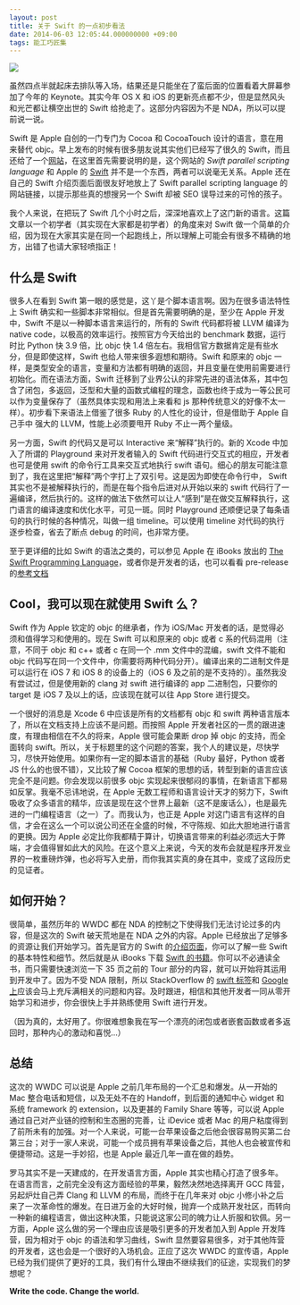 ```yaml
---
layout: post
title: 关于 Swift 的一点初步看法
date: 2014-06-03 12:05:44.000000000 +09:00
tags: 能工巧匠集
---
```

![](/assets/images/2014/swift.png)

虽然四点半就起床去排队等入场，结果还是只能坐在了蛮后面的位置看着大屏幕参加了今年的 Keynote。其实今年 OS X 和 iOS 的更新亮点都不少，但是显然风头和光芒都让横空出世的 Swift 给抢走了。这部分内容因为不是 NDA，所以可以提前说一说。

Swift 是 Apple 自创的一门专门为 Cocoa 和 CocoaTouch 设计的语言，意在用来替代 objc。早上发布的时候有很多朋友说其实他们已经写了很久的 Swift，而且还给了一个[网站](http://swift-lang.org)，在这里首先需要说明的是，这个网站的 *Swift parallel scripting language* 和 Apple 的 [Swift](https://developer.apple.com/swift/) 并不是一个东西，两者可以说毫无关系。Apple 还在自己的 Swift 介绍页面后面很友好地放上了 Swift parallel scripting language 的网站链接，以提示那些真的想搜另一个 Swift 却被 SEO 误导过来的可怜的孩子。

我个人来说，在把玩了 Swift 几个小时之后，深深地喜欢上了这门新的语言。这篇文章以一个初学者（其实现在大家都是初学者）的角度来对 Swift 做一个简单的介绍，因为现在大家其实是在同一个起跑线上，所以理解上可能会有很多不精确的地方，出错了也请大家轻喷指正！

## 什么是 Swift

很多人在看到 Swift 第一眼的感觉是，这丫是个脚本语言啊。因为在很多语法特性上 Swift 确实和一些脚本非常相似。但是首先需要明确的是，至少在 Apple 开发中，Swift 不是以一种脚本语言来运行的，所有的 Swift 代码都将被 LLVM 编译为 native code，以极高的效率运行。按照官方今天给出的 benchmark 数据，运行时比 Python 快 3.9 倍，比 objc 快 1.4 倍左右。我相信官方数据肯定是有些水分，但是即使这样，Swift 也给人带来很多遐想和期待。Swift 和原来的 objc 一样，是类型安全的语言，变量和方法都有明确的返回，并且变量在使用前需要进行初始化。而在语法方面，Swift 迁移到了业界公认的非常先进的语法体系，其中包含了闭包，多返回，泛型和大量的函数式编程的理念，函数也终于成为一等公民可以作为变量保存了（虽然具体实现和用法上来看和 js 那种传统意义的好像不太一样）。初步看下来语法上借鉴了很多 Ruby 的人性化的设计，但是借助于 Apple 自己手中 强大的 LLVM，性能上必须要甩开 Ruby 不止一两个量级。

另一方面，Swift 的代码又是可以 Interactive 来“解释”执行的。新的 Xcode 中加入了所谓的 Playground 来对开发者输入的 Swift 代码进行交互式的相应，开发者也可是使用 swift 的命令行工具来交互式地执行 swift 语句。细心的朋友可能注意到了，我在这里把“解释”两个字打上了双引号。这是因为即使在命令行中， Swift 其实也不是被解释执行的，而是在每个指令后进对从开始以来的 swift 代码行了一遍编译，然后执行的。这样的做法下依然可以让人“感到”是在做交互解释执行，这门语言的编译速度和优化水平，可见一斑。同时 Playground 还顺便记录了每条语句的执行时候的各种情况，叫做一组 timeline。可以使用 timeline 对代码的执行逐步检查，省去了断点 debug 的时间，也非常方便。

至于更详细的比如 Swift 的语法之类的，可以参见 Apple 在 iBooks 放出的 [The Swift Programming Language](https://itunes.apple.com/us/book/the-swift-programming-language/id881256329?mt=11)，或者你是开发者的话，也可以看看 pre-release 的[参考文档](https://developer.apple.com/library/ios/welcome_to_swift)

## Cool，我可以现在就使用 Swift 么？

Swift 作为 Apple 钦定的 objc 的继承者，作为 iOS/Mac 开发者的话，是觉得必须和值得学习和使用的。现在 Swift 可以和原来的 objc 或者 c 系的代码混用（注意，不同于 objc 和 c++ 或者 c 在同一个 .mm 文件中的混编，swift 文件不能和 objc 代码写在同一个文件中，你需要将两种代码分开）。编译出来的二进制文件是可以运行在 iOS 7 和 iOS 8 的设备上的（iOS 6 及之前的是不支持的）。虽然我没有尝试过，但是使用新的 clang 对 swift 进行编译的 app 二进制包，只要你的 target 是 iOS 7 及以上的话，应该现在就可以往 App Store 进行提交。

一个很好的消息是 Xcode 6 中应该是所有的文档都有 objc 和 swift 两种语言版本了，所以在文档支持上应该不是问题。而按照 Apple 开发者社区的一贯的跟进速度，有理由相信在不久的将来，Apple 很可能会果断 drop 掉 objc 的支持，而全面转向 swift。所以，关于标题里的这个问题的答案，我个人的建议是，尽快学习，尽快开始使用。如果你有一定的脚本语言的基础（Ruby 最好，Python 或者 JS 什么的也很不错），又比较了解 Cocoa 框架的思想的话，转型到新的语言应该完全不是问题。你会发现以前很多 objc 实现起来很郁闷的事情，在新语言下都易如反掌。我毫不忌讳地说，在 Apple 无数工程师和语言设计天才的努力下，Swift 吸收了众多语言的精华，应该是现在这个世界上最新（这不是废话么），也是最先进的一门编程语言（之一）了。而我认为，也正是 Apple 对这门语言有这样的自信，才会在这么一个可以说公司还在全盛的时候，不守陈规、如此大胆地进行语言的更换。因为 Apple 必定比你我都精于算计，切换语言带来的利益必须远大于弊端，才会值得冒如此大的风险。在这个意义上来说，今天的发布会就是程序开发业界的一枚重磅炸弹，也必将写入史册，而你我其实真的身在其中，变成了这段历史的见证者。

## 如何开始？

很简单，虽然历年的 WWDC 都在 NDA 的控制之下使得我们无法讨论过多的内容，但是这次的 Swift 破天荒地是在 NDA 之外的内容。Apple 已经放出了足够多的资源让我们开始学习。首先是官方的 Swift 的[介绍页面](https://developer.apple.com/swift/)，你可以了解一些 Swift 的基本特性和细节。然后就是从 iBooks 下载 [Swift 的书籍](https://itunes.apple.com/us/book/the-swift-programming-language/id881256329?mt=11)。你可以不必通读全书，而只需要快速浏览一下 35 页之前的 Tour 部分的内容，就可以开始将其运用到开发中了。因为不受 NDA 限制，所以 StackOverflow 的 [swift 标签](http://stackoverflow.com/questions/tagged/swift-language)和 [Google 上](https://www.google.com/#q=swift)应该会马上充斥满相关的问题和内容。及时跟进，相信和其他开发者一同从零开始学习和进步，你会很快上手并熟练使用 Swift 进行开发。

（因为真的，太好用了。你很难想象我在写一个漂亮的闭包或者嵌套函数或者多返回时，那种内心的激动和喜悦...）

## 总结

这次的 WWDC 可以说是 Apple 之前几年布局的一个汇总和爆发。从一开始的 Mac 整合电话和短信，以及无处不在的 Handoff，到后面的通知中心 widget 和系统 framework 的 extension，以及更甚的 Family Share 等等，可以说 Apple 通过自己对产业链的控制和生态圈的完善，让 iDevice 或者 Mac 的用户粘度得到了前所未有的加强。对一个人来说，可能一台苹果设备之后他会很容易购买第二台第三台；对于一家人来说，可能一个成员拥有苹果设备之后，其他人也会被宣传和便捷带动。这是一手妙招，也是 Apple 最近几年一直在做的趋势。

罗马其实不是一天建成的，在开发语言方面，Apple 其实也精心打造了很多年。在语言而言，之前完全没有这方面经验的苹果，毅然决然地选择离开 GCC 阵营，另起炉灶自己弄 Clang 和 LLVM 的布局，而终于在几年来对 objc 小修小补之后来了一次革命性的爆发。在日进万金的大好时候，抛弃一个成熟开发社区，而转向一种新的编程语言，做出这种决策，只能说这家公司的魄力让人折服和钦佩。另一方面，Apple 这么做的另一个理由应该是吸引更多的开发者加入到 Apple 开发阵营，因为相对于 objc 的语法和学习曲线，Swift 显然要容易很多，对于其他阵营的开发者，这也会是一个很好的入场机会。正应了这次 WWDC 的宣传语，Apple 已经为我们提供了更好的工具，我们有什么理由不继续我们的征途，实现我们的梦想呢？

**Write the code. Change the world.**
